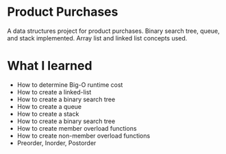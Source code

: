 # Product Purchases
A data structures project for product purchases. Binary search tree, queue, and stack implemented. Array list and linked list concepts used.

# What I learned
* How to determine Big-O runtime cost
* How to create a linked-list
* How to create a binary search tree
* How to create a queue
* How to create a stack
* How to create a binary search tree
* How to create member overload functions
* How to create non-member overload functions
* Preorder, Inorder, Postorder
